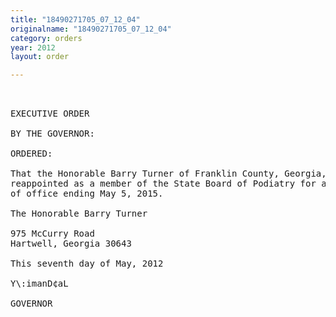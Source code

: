 ```yaml
---
title: "18490271705_07_12_04"
originalname: "18490271705_07_12_04"
category: orders
year: 2012
layout: order

---
```

<pre>
 

EXECUTIVE ORDER

BY THE GOVERNOR:

ORDERED:

That the Honorable Barry Turner of Franklin County, Georgia, is
reappointed as a member of the State Board of Podiatry for a term
of office ending May 5, 2015.

The Honorable Barry Turner

975 McCurry Road
Hartwell, Georgia 30643

This seventh day of May, 2012

Y\:imanD¢aL

GOVERNOR

</pre>
